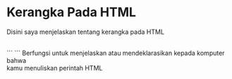 # Kerangka Pada HTML
<p>Disini saya menjelaskan tentang kerangka pada HTML </p>
<br>
```
<!DOCTYPE html>```
Berfungsi untuk menjelaskan atau mendeklarasikan kepada komputer bahwa<br>
kamu menuliskan perintah HTML </br>
